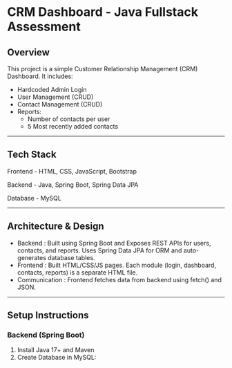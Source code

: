 #  CRM Dashboard - Java Fullstack Assessment

##  Overview
This project is a simple Customer Relationship Management (CRM) Dashboard. It includes:

- Hardcoded Admin Login
- User Management (CRUD)
- Contact Management (CRUD)
- Reports: 
  - Number of contacts per user
  - 5 Most recently added contacts

---

## Tech Stack


 Frontend   - HTML, CSS, JavaScript, Bootstrap 
 
 Backend    - Java, Spring Boot, Spring Data JPA 
 
 Database   - MySQL 

---

##  Architecture & Design

- Backend : Built using Spring Boot and Exposes REST APIs for users, contacts, and reports. Uses Spring Data JPA for ORM and auto-generates database tables.
- Frontend : Built HTML/CSS/JS pages. Each module (login, dashboard, contacts, reports) is a separate HTML file.
- Communication : Frontend fetches data from backend using fetch() and JSON.

---

##  Setup Instructions

###  Backend (Spring Boot)
1. Install Java 17+ and Maven
2. Create Database in MySQL:
   
